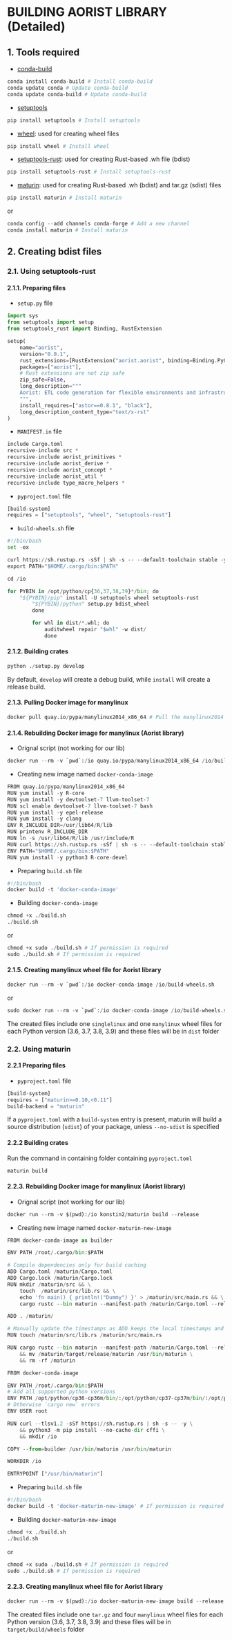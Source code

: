 # BUILDING AORIST LIBRARY (Detailed)
## 1. Tools required
- [conda-build](https://docs.conda.io/_/downloads/conda-build/en/latest/pdf/) 
```python
conda install conda-build # Install conda-build
conda update conda # Update conda-build
conda update conda-build # Update conda-build
```

- [setuptools](https://pypi.org/project/setuptools/) 
```python
pip install setuptools # Install setuptools
```

- [wheel](https://pypi.org/project/setuptools-rust/): used for creating wheel files
```python
pip install wheel # Install wheel
```

- [setuptools-rust](https://pypi.org/project/setuptools-rust/): used for creating Rust-based .wh file (bdist)
```python
pip install setuptools-rust # Install setuptools-rust
```
- [maturin](https://pypi.org/project/maturin/): used for creating Rust-based .wh (bdist) and tar.gz (sdist) files  
```python
pip install maturin # Install maturin
```
or

```python
conda config --add channels conda-forge # Add a new channel
conda install maturin # Install maturin
```

## 2. Creating bdist files 
### 2.1. Using setuptools-rust
#### 2.1.1. Preparing files
- `setup.py` file
```python
import sys
from setuptools import setup
from setuptools_rust import Binding, RustExtension

setup(
    name="aorist",
    version="0.0.1",
    rust_extensions=[RustExtension("aorist.aorist", binding=Binding.PyO3)],
    packages=["aorist"],
    # Rust extensions are not zip safe
    zip_safe=False,
    long_description="""
    Aorist: ETL code generation for flexible environments and infrastructure
    """,
    install_requires=["astor==0.8.1", "black"],
    long_description_content_type="text/x-rst"
)
```
- `MANIFEST.in` file
```python
include Cargo.toml
recursive-include src *
recursive-include aorist_primitives *
recursive-include aorist_derive *
recursive-include aorist_concept *
recursive-include aorist_util *
recursive-include type_macro_helpers *
```
- `pyproject.toml` file
```python
[build-system]
requires = ["setuptools", "wheel", "setuptools-rust"]
```
- `build-wheels.sh` file
```python
#!/bin/bash
set -ex

curl https://sh.rustup.rs -sSf | sh -s -- --default-toolchain stable -y
export PATH="$HOME/.cargo/bin:$PATH"

cd /io

for PYBIN in /opt/python/cp{36,37,38,39}*/bin; do
    "${PYBIN}/pip" install -U setuptools wheel setuptools-rust
        "${PYBIN}/python" setup.py bdist_wheel
        done

        for whl in dist/*.whl; do
            auditwheel repair "$whl" -w dist/
            done
```
#### 2.1.2. Building crates
```python
python ./setup.py develop
```
By default, `develop` will create a debug build, while `install` will create a release build.

#### 2.1.3. Pulling Docker image for manylinux
```python
docker pull quay.io/pypa/manylinux2014_x86_64 # Pull the manylinux2014 Docker image:
```

#### 2.1.4. Rebuilding Docker image for manylinux (Aorist library)
- Orignal script (not working for our lib)
```python
docker run --rm -v `pwd`:/io quay.io/pypa/manylinux2014_x86_64 /io/build-wheels.sh
```
- Creating new image named `docker-conda-image`
```Python
FROM quay.io/pypa/manylinux2014_x86_64
RUN yum install -y R-core
RUN yum install -y devtoolset-7 llvm-toolset-7
RUN scl enable devtoolset-7 llvm-toolset-7 bash
RUN yum install -y epel-release
RUN yum install -y clang
ENV R_INCLUDE_DIR=/usr/lib64/R/lib
RUN printenv R_INCLUDE_DIR
RUN ln -s /usr/lib64/R/lib /usr/include/R
RUN curl https://sh.rustup.rs -sSf | sh -s -- --default-toolchain stable -y
ENV PATH="$HOME/.cargo/bin:$PATH"
RUN yum install -y python3 R-core-devel
```
- Preparing `build.sh` file
```python
#!/bin/bash
docker build -t 'docker-conda-image'
```
- Building `docker-conda-image` 
```python
chmod +x ./build.sh
./build.sh
```
or
```python
chmod +x sudo ./build.sh # If permission is required
sudo ./build.sh # If permission is required
```
#### 2.1.5. Creating manylinux wheel file for Aorist library
```python
docker run --rm -v `pwd`:/io docker-conda-image /io/build-wheels.sh
```
or
```python
sudo docker run --rm -v `pwd`:/io docker-conda-image /io/build-wheels.sh # If permission is required
```
The created files include one `singlelinux` and one `manylinux` wheel files for each Python version (3.6, 3.7, 3.8, 3.9) and these files will be in `dist` folder

### 2.2. Using maturin
#### 2.2.1 Preparing files
- `pyproject.toml` file
```python
[build-system]
requires = ["maturin>=0.10,<0.11"]
build-backend = "maturin"
```
If a `pyproject.toml` with a `build-system` entry is present, maturin will build a source distribution (`sdist`) of your package, unless `--no-sdist` is specified

#### 2.2.2 Building crates
Run the command in containing folder containing `pyproject.toml`
```python
maturin build
```

#### 2.2.3. Rebuilding Docker image for manylinux (Aorist library)
- Orignal script (not working for our lib)
```python
docker run --rm -v $(pwd):/io konstin2/maturin build --release
```

- Creating new image named `docker-maturin-new-image`
```python
FROM docker-conda-image as builder

ENV PATH /root/.cargo/bin:$PATH

# Compile dependencies only for build caching
ADD Cargo.toml /maturin/Cargo.toml
ADD Cargo.lock /maturin/Cargo.lock
RUN mkdir /maturin/src && \
    touch  /maturin/src/lib.rs && \
    echo 'fn main() { println!("Dummy") }' > /maturin/src/main.rs && \
    cargo rustc --bin maturin --manifest-path /maturin/Cargo.toml --release -- -C link-arg=-s

ADD . /maturin/

# Manually update the timestamps as ADD keeps the local timestamps and cargo would then believe the cache is fresh
RUN touch /maturin/src/lib.rs /maturin/src/main.rs

RUN cargo rustc --bin maturin --manifest-path /maturin/Cargo.toml --release -- -C link-arg=-s \
    && mv /maturin/target/release/maturin /usr/bin/maturin \
    && rm -rf /maturin

FROM docker-conda-image

ENV PATH /root/.cargo/bin:$PATH
# Add all supported python versions
ENV PATH /opt/python/cp36-cp36m/bin/:/opt/python/cp37-cp37m/bin/:/opt/python/cp38-cp38/bin/:/opt/python/cp39-cp39/bin/:$PATH
# Otherwise `cargo new` errors
ENV USER root

RUN curl --tlsv1.2 -sSf https://sh.rustup.rs | sh -s -- -y \
    && python3 -m pip install --no-cache-dir cffi \
    && mkdir /io

COPY --from=builder /usr/bin/maturin /usr/bin/maturin

WORKDIR /io

ENTRYPOINT ["/usr/bin/maturin"]
```
- Preparing `build.sh` file
```python
#!/bin/bash
docker build -t 'docker-maturin-new-image' # If permission is required
```
- Building `docker-maturin-new-image` 
```python
chmod +x ./build.sh
./build.sh
```
or
```python
chmod +x sudo ./build.sh # If permission is required
sudo ./build.sh # If permission is required
```

#### 2.2.3. Creating manylinux wheel file for Aorist library
```python
docker run --rm -v $(pwd):/io docker-maturin-new-image build --release  # or other maturin arguments
```
The created files include one `tar.gz`  and four `manylinux` wheel files for each Python version (3.6, 3.7, 3.8, 3.9) and these files will be in `target/build/wheels` folder

